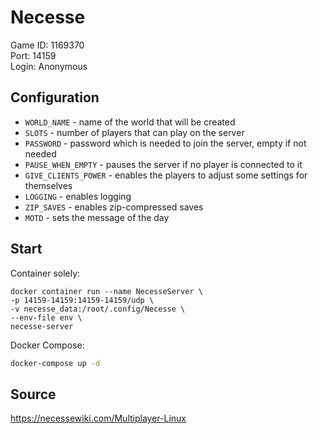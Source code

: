 # Necesse

Game ID: 1169370  
Port: 14159  
Login: Anonymous  

## Configuration

- ``WORLD_NAME`` - name of the world that will be created
- ``SLOTS`` - number of players that can play on the server
- ``PASSWORD`` - password which is needed to join the server, empty if not needed
- ``PAUSE_WHEN_EMPTY`` - pauses the server if no player is connected to it
- ``GIVE_CLIENTS_POWER`` - enables the players to adjust some settings for themselves
- ``LOGGING`` - enables logging
- ``ZIP_SAVES`` - enables zip-compressed saves
- ``MOTD`` - sets the message of the day

## Start

Container solely:

```
docker container run --name NecesseServer \
-p 14159-14159:14159-14159/udp \
-v necesse_data:/root/.config/Necesse \
--env-file env \
necesse-server
```

Docker Compose:

```sh
docker-compose up -d
```

## Source

https://necessewiki.com/Multiplayer-Linux

